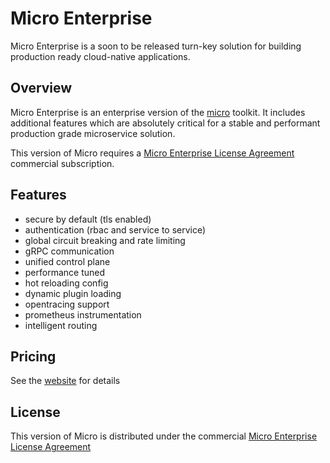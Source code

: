 # Micro Enterprise

Micro Enterprise is a soon to be released turn-key solution for building production ready cloud-native applications.

## Overview

Micro Enterprise is an enterprise version of the [micro](https://github.com/micro/micro) toolkit. It includes additional 
features which are absolutely critical for a stable and performant production grade microservice solution.

This version of Micro requires a [Micro Enterprise License Agreement](LICENSE) commercial subscription.

## Features

- secure by default (tls enabled)
- authentication (rbac and service to service)
- global circuit breaking and rate limiting
- gRPC communication
- unified control plane
- performance tuned
- hot reloading config
- dynamic plugin loading
- opentracing support
- prometheus instrumentation
- intelligent routing

## Pricing

See the [website](https://micro.mu/pricing) for details

## License

This version of Micro is distributed under the commercial [Micro Enterprise License Agreement](LICENSE)
